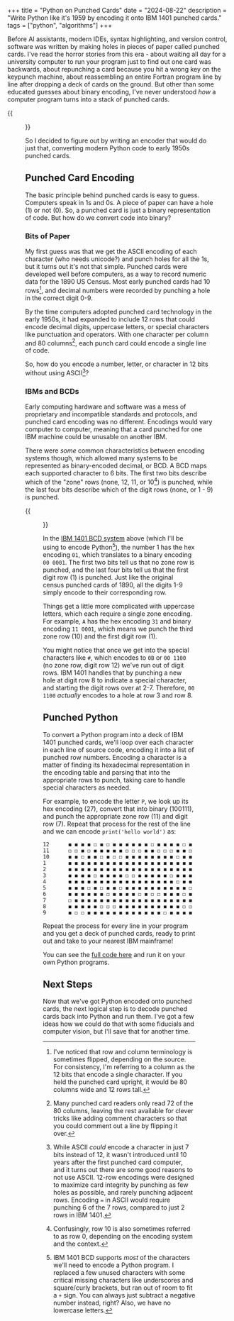 +++
title = "Python on Punched Cards"
date = "2024-08-22"
description = "Write Python like it's 1959 by encoding it onto IBM 1401 punched cards."
tags = ["python", "algorithms"]
+++

Before AI assistants, modern IDEs, syntax highlighting, and version control, software was written by making holes in pieces of paper called punched cards. I've read the horror stories from this era - about waiting all day for a university computer to run your program just to find out one card was backwards, about repunching a card because you hit a wrong key on the keypunch machine, about reassembling an entire Fortran program line by line after dropping a deck of cards on the ground. But other than some educated guesses about binary encoding, I've never understood *how* a computer program turns into a stack of punched cards.

{{<figure src="https://upload.wikimedia.org/wikipedia/commons/thumb/5/58/FortranCardPROJ039.agr.jpg/512px-FortranCardPROJ039.agr.jpg?20100721181341" alt="Fortran punched card" caption="One line of Fortran code on a punched card.">}}

So I decided to figure out by writing an encoder that would do just that, converting modern Python code to early 1950s punched cards.

## Punched Card Encoding

The basic principle behind punched cards is easy to guess. Computers speak in 1s and 0s. A piece of paper can have a hole (1) or not (0). So, a punched card is just a binary representation of code. But how do we convert code into binary?

### Bits of Paper

My first guess was that we get the ASCII encoding of each character (who needs unicode?) and punch holes for all the 1s, but it turns out it's not that simple. Punched cards were developed well before computers, as a way to record numeric data for the 1890 US Census. Most early punched cards had 10 rows[^row-column], and decimal numbers were recorded by punching a hole in the correct digit 0-9. 

By the time computers adopted punched card technology in the early 1950s, it had expanded to include 12 rows that could encode decimal digits, uppercase letters, or special characters like punctuation and operators. With one character per column and 80 columns[^80-columns], each punch card could encode a single line of code.

So, how do you encode a number, letter, or character in 12 bits without using ASCII[^no-ascii]?

### IBMs and BCDs

Early computing hardware and software was a mess of proprietary and incompatible standards and protocols, and punched card encoding was no different. Encodings would vary computer to computer, meaning that a card punched for one IBM machine could be unusable on another IBM. 

There were *some* common characteristics between encoding systems though, which allowed many systems to be represented as binary-encoded decimal, or BCD. A BCD maps each supported character to 6 bits. The first two bits describe which of the "zone" rows (none, 12, 11, or 10[^row-10]) is punched, while the last four bits describe which of the digit rows (none, or 1 - 9) is punched.

{{<figure src="/images/posts/python_punchcards/ibm1401_bcd.png" caption="The character encoding table for IBM 1401 BCD.">}}

In the [IBM 1401 BCD system](https://en.wikipedia.org/wiki/BCD_(character_encoding)#IBM_1401_BCD_code) above (which I'll be using to encode Python[^ibm-1401]), the number 1 has the hex encoding `01`, which translates to a binary encoding `00 0001`. The first two bits tell us that no zone row is punched, and the last four bits tell us that the first digit row (1) is punched. Just like the original census punched cards of 1890, all the digits 1-9 simply encode to their corresponding row.

Things get a little more complicated with uppercase letters, which each require a single zone encoding. For example, `A` has the hex encoding `31` and binary encoding `11 0001`, which means we punch the third zone row (10) and the first digit row (1).

You might notice that once we get into the special characters like `#`, which encodes to `0B` or `00 1100` (no zone row, digit row 12) we've run out of digit rows. IBM 1401 handles that by punching a new hole at digit row 8 to indicate a special character, and starting the digit rows over at 2-7. Therefore, `00 1100` *actually* encodes to a hole at row 3 and row 8.

## Punched Python

To convert a Python program into a deck of IBM 1401 punched cards, we'll loop over each character in each line of source code, encoding it into a list of punched row numbers. Encoding a character is a matter of finding its hexadecimal representation in the encoding table and parsing that into the appropriate rows to punch, taking care to handle special characters as needed. 

For example, to encode the letter `P`, we look up its hex encoding (27), convert that into binary (100111), and punch the appropriate zone row (11) and digit row (7). Repeat that process for the rest of the line and we can encode `print('hello world')` as:

```text
12      ◼️ ◼️ ◼️ ◼️ ◻️ ◼️ ◻️ ◼️ ◼️ ◼️ ◼️ ◼️ ◼️ ◻️ ◼️ ◼️ ◼️ ◼️ ◻️ ◼️
11      ◻️ ◻️ ◼️ ◻️ ◼️ ◼️ ◼️ ◼️ ◼️ ◻️ ◻️ ◻️ ◼️ ◼️ ◻️ ◻️ ◻️ ◼️ ◼️ ◻️
10      ◼️ ◼️ ◻️ ◼️ ◼️ ◻️ ◼️ ◻️ ◻️ ◼️ ◼️ ◼️ ◼️ ◼️ ◼️ ◼️ ◼️ ◻️ ◼️ ◼️
1       ◼️ ◼️ ◼️ ◼️ ◼️ ◼️ ◼️ ◼️ ◼️ ◼️ ◼️ ◼️ ◼️ ◼️ ◼️ ◼️ ◼️ ◼️ ◼️ ◼️
2       ◼️ ◼️ ◼️ ◼️ ◼️ ◼️ ◼️ ◼️ ◼️ ◼️ ◼️ ◼️ ◼️ ◼️ ◼️ ◼️ ◼️ ◼️ ◼️ ◼️
3       ◼️ ◼️ ◼️ ◼️ ◻️ ◼️ ◼️ ◼️ ◼️ ◻️ ◻️ ◼️ ◼️ ◼️ ◼️ ◼️ ◻️ ◼️ ◼️ ◼️
4       ◼️ ◼️ ◼️ ◼️ ◼️ ◼️ ◼️ ◼️ ◼️ ◼️ ◼️ ◼️ ◼️ ◼️ ◼️ ◼️ ◼️ ◻️ ◼️ ◼️
5       ◼️ ◼️ ◼️ ◻️ ◼️ ◻️ ◼️ ◼️ ◻️ ◼️ ◼️ ◼️ ◼️ ◼️ ◼️ ◼️ ◼️ ◼️ ◼️ ◻️
6       ◼️ ◼️ ◼️ ◼️ ◼️ ◼️ ◻️ ◼️ ◼️ ◼️ ◼️ ◻️ ◼️ ◻️ ◻️ ◼️ ◼️ ◼️ ◻️ ◼️
7       ◻️ ◼️ ◼️ ◼️ ◼️ ◼️ ◼️ ◼️ ◼️ ◼️ ◼️ ◼️ ◼️ ◼️ ◼️ ◼️ ◼️ ◼️ ◼️ ◼️
8       ◼️ ◼️ ◼️ ◼️ ◼️ ◻️ ◻️ ◻️ ◼️ ◼️ ◼️ ◼️ ◼️ ◼️ ◼️ ◼️ ◼️ ◼️ ◻️ ◻️
9       ◼️ ◻️ ◻️ ◼️ ◼️ ◼️ ◼️ ◼️ ◼️ ◼️ ◼️ ◼️ ◼️ ◼️ ◼️ ◻️ ◼️ ◼️ ◼️ ◼️
```

Repeat the process for every line in your program and you get a deck of punched cards, ready to print out and take to your nearest IBM mainframe!

You can see the [full code here](https://github.com/aazuspan/punchcard-python) and run it on your own Python programs.

## Next Steps

Now that we've got Python encoded onto punched cards, the next logical step is to decode punched cards back into Python and run them. I've got a few ideas how we could do that with some fiducials and computer vision, but I'll save that for another time.

[^row-column]: I've noticed that row and column terminology is sometimes flipped, depending on the source. For consistency, I'm referring to a column as the 12 bits that encode a single character. If you held the punched card upright, it would be 80 columns wide and 12 rows tall.

[^80-columns]: Many punched card readers only read 72 of the 80 columns, leaving the rest available for clever tricks like adding comment characters so that you could comment out a line by flipping it over.

[^no-ascii]: While ASCII *could* encode a character in just 7 bits instead of 12, it wasn't introduced until 10 years after the first punched card computer, and it turns out there are some good reasons to not use ASCII. 12-row encodings were designed to maximize card integrity by punching as few holes as possible, and rarely punching adjacent rows. Encoding `=` in ASCII would require punching 6 of the 7 rows, compared to just 2 rows in IBM 1401.

[^row-10]: Confusingly, row 10 is also sometimes referred to as row 0, depending on the encoding system and the context.

[^ibm-1401]: IBM 1401 BCD supports *most* of the characters we'll need to encode a Python program. I replaced a few unused characters with some critical missing characters like underscores and square/curly brackets, but ran out of room to fit a `+` sign. You can always just subtract a negative number instead, right? Also, we have no lowercase letters.
